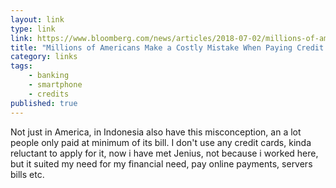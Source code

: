 ```yaml
---
layout: link
type: link
link: https://www.bloomberg.com/news/articles/2018-07-02/millions-of-americans-make-a-costly-mistake-when-paying-credit-card-bills
title: "Millions of Americans Make a Costly Mistake When Paying Credit Card Bills"
category: links
tags: 
    - banking
    - smartphone
    - credits
published: true
---
```


Not just in America, in Indonesia also have this misconception, an a lot people only paid at minimum of its bill.
I don't use any credit cards, kinda reluctant to apply for it, now i have met Jenius, not because i worked here, but it suited my need for my financial need, pay online payments, servers bills etc.